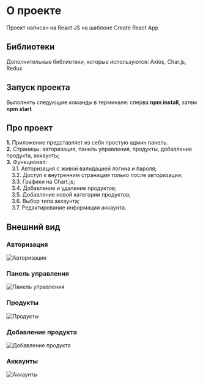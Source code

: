 # О проекте

Проект написан на React JS на шаблоне Create React App

## Библиотеки

Дополнительные библиотеки, которые используются: Axios, Char.js, Redux

## Запуск проекта

Выполнить следующие команды в терминале: сперва **npm install**, затем **npm start**

## Про проект

**1.** Приложение представляет из себя простую админ панель.  
**2.** Страницы: авторизация, панель управления, продукты, добавление продукта, аккаунты;  
**3.** Функционал:  
&ensp;&ensp;3.1. Авторизация с живой валидацией логина и пароля;  
&ensp;&ensp;3.2. Доступ к внутренним страницам только после авторизации;  
&ensp;&ensp;3.3. Графики на Chart.js;  
&ensp;&ensp;3.4. Добавление и удаление продуктов;  
&ensp;&ensp;3.5. Добавление новой категории продуктов;  
&ensp;&ensp;3.6. Выбор типа аккаунта;  
&ensp;&ensp;3.7. Редактирование информации аккаунта.

## Внешний вид

### Авторизация
![Авторизация](https://i.imgur.com/KadvN7j.jpg)
### Панель управления
![Панель управления](https://i.imgur.com/nDZooyE.jpg)
### Продукты
![Продукты](https://i.imgur.com/41vO4tJ.jpg)
### Добавление продукта
![Добавление продукта](https://i.imgur.com/UUJfncD.jpg)
### Аккаунты
![Аккаунты](https://i.imgur.com/35dpPsX.jpg)
